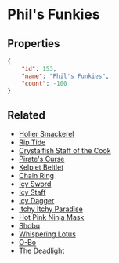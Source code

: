 # Phil's Funkies

<no description available>

## Properties

```json
{
    "id": 153,
    "name": "Phil's Funkies",
    "count": -100
}
```

## Related

- [Holier Smackerel](../items/3561-holier-smackerel.md)
- [Rip Tide](../items/3562-rip-tide.md)
- [Crystalfish Staff of the Cook](../items/3563-crystalfish-staff-of-the-cook.md)
- [Pirate's Curse](../items/3554-pirate-s-curse.md)
- [Kelplet Beltlet](../items/3555-kelplet-beltlet.md)
- [Chain Ring](../items/3556-chain-ring.md)
- [Icy Sword](../items/1765-icy-sword.md)
- [Icy Staff](../items/1766-icy-staff.md)
- [Icy Dagger](../items/1767-icy-dagger.md)
- [Itchy Itchy Paradise](../items/1131-itchy-itchy-paradise.md)
- [ Hot Pink Ninja Mask](../items/1136-hot-pink-ninja-mask.md)
- [Shobu](../items/1118-shobu.md)
- [Whispering Lotus](../items/1119-whispering-lotus.md)
- [O-Bo](../items/1120-o-bo.md)
- [The Deadlight](../items/978-the-deadlight.md)

